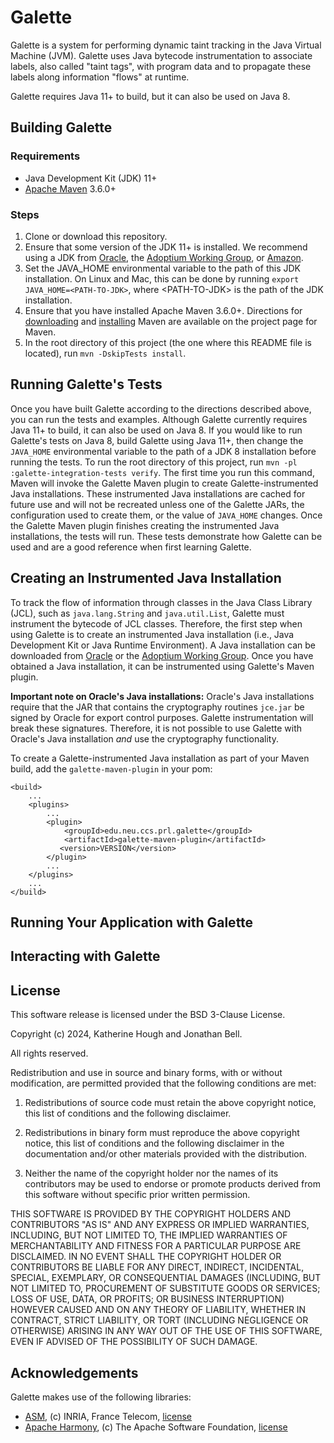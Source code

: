 # Galette

Galette is a system for performing dynamic taint tracking in the Java Virtual Machine (JVM).
Galette uses Java bytecode instrumentation to associate labels, also called "taint tags",
with program data and to propagate these labels along information "flows" at runtime.

Galette requires Java 11+ to build, but it can also be used on Java 8.

## Building Galette

### Requirements

* Java Development Kit (JDK) 11+
* [Apache Maven](https://maven.apache.org/) 3.6.0+

### Steps

1. Clone or download this repository.
2. Ensure that some version of the JDK 11+ is installed.
   We recommend using a JDK from [Oracle](https://www.oracle.com/java/technologies/downloads/),
   the [Adoptium Working Group](https://adoptium.net/temurin/releases/), or [Amazon](https://aws.amazon.com/corretto/).
3. Set the JAVA_HOME environmental variable to the path of this JDK installation.
   On Linux and Mac, this can be done by running `export JAVA_HOME=<PATH-TO-JDK>`, where &lt;PATH-TO-JDK&gt; is the path
   of the JDK installation.
4. Ensure that you have installed Apache Maven 3.6.0+.
   Directions for [downloading](https://maven.apache.org/download.cgi)
   and [installing](https://maven.apache.org/install.html) Maven are available on the project page for Maven.
5. In the root directory of this project (the one where this README file is located), run `mvn -DskipTests install`.

## Running Galette's Tests

Once you have built Galette according to the directions described above, you can run the tests and examples.
Although Galette currently requires Java 11+ to build, it can also be used on Java 8.
If you would like to run Galette's tests on Java 8, build Galette using Java 11+, then change the
`JAVA_HOME` environmental variable to the path of a JDK 8 installation before running the tests.
To run the root directory of this project, run `mvn -pl :galette-integration-tests verify`.
The first time you run this command, Maven will invoke the Galette Maven plugin to create
Galette-instrumented Java installations.
These instrumented Java installations are cached for future use and will not be recreated unless one of the
Galette JARs, the configuration used to create them, or the value of `JAVA_HOME` changes.
Once the Galette Maven plugin finishes creating the instrumented Java installations, the tests will run.
These tests demonstrate how Galette can be used and are a good reference when first learning Galette.

## Creating an Instrumented Java Installation

To track the flow of information through classes in the Java Class Library (JCL), such as `java.lang.String`
and `java.util.List`, Galette must instrument the bytecode of JCL classes.
Therefore, the first step when using Galette is to create an instrumented Java installation
(i.e., Java Development Kit or Java Runtime Environment).
A Java installation can be downloaded from [Oracle](https://www.oracle.com/java/technologies/downloads/) or
the [Adoptium Working Group](https://adoptium.net/temurin/releases/).
Once you have obtained a Java installation, it can be instrumented using Galette's
Maven plugin.

**Important note on Oracle's Java installations:**
Oracle's Java installations require that the JAR that contains the cryptography routines `jce.jar` be signed by
Oracle for export control purposes.
Galette instrumentation will break these signatures.
Therefore, it is not possible to use Galette with Oracle's Java installation *and* use the
cryptography functionality.

To create a Galette-instrumented Java installation as part of your Maven build, add the
`galette-maven-plugin` in your pom:

```
<build>
    ...
    <plugins>
        ...
        <plugin>
            <groupId>edu.neu.ccs.prl.galette</groupId>
            <artifactId>galette-maven-plugin</artifactId>
           <version>VERSION</version>
        </plugin>
        ...
    </plugins>
    ...
</build>
```

[//]: # (TODO describe plugin option and how to run without adding to build)

## Running Your Application with Galette

[//]: # (TODO)

## Interacting with Galette

[//]: # (TODO)

## License

This software release is licensed under the BSD 3-Clause License.

Copyright (c) 2024, Katherine Hough and Jonathan Bell.

All rights reserved.

Redistribution and use in source and binary forms, with or without modification, are permitted provided that the
following conditions are met:

1. Redistributions of source code must retain the above copyright notice, this list of conditions and the following
   disclaimer.

2. Redistributions in binary form must reproduce the above copyright notice, this list of conditions and the following
   disclaimer in the documentation and/or other materials provided with the distribution.

3. Neither the name of the copyright holder nor the names of its contributors may be used to endorse or promote products
   derived from this software without specific prior written permission.

THIS SOFTWARE IS PROVIDED BY THE COPYRIGHT HOLDERS AND CONTRIBUTORS "AS IS"
AND ANY EXPRESS OR IMPLIED WARRANTIES, INCLUDING, BUT NOT LIMITED TO, THE IMPLIED WARRANTIES OF MERCHANTABILITY AND
FITNESS FOR A PARTICULAR PURPOSE ARE DISCLAIMED. IN NO EVENT SHALL THE COPYRIGHT HOLDER OR CONTRIBUTORS BE LIABLE FOR
ANY DIRECT, INDIRECT, INCIDENTAL, SPECIAL, EXEMPLARY, OR CONSEQUENTIAL DAMAGES (INCLUDING, BUT NOT LIMITED TO,
PROCUREMENT OF SUBSTITUTE GOODS OR SERVICES; LOSS OF USE, DATA, OR PROFITS; OR BUSINESS INTERRUPTION) HOWEVER CAUSED AND
ON ANY THEORY OF LIABILITY, WHETHER IN CONTRACT, STRICT LIABILITY, OR TORT (INCLUDING NEGLIGENCE OR OTHERWISE) ARISING
IN ANY WAY OUT OF THE USE OF THIS SOFTWARE, EVEN IF ADVISED OF THE POSSIBILITY OF SUCH DAMAGE.

## Acknowledgements

Galette makes use of the following libraries:

* [ASM](http://asm.ow2.org/), (c) INRIA, France
  Telecom, [license](http://asm.ow2.org/license.html)
* [Apache Harmony](https://harmony.apache.org), (c) The Apache Software
  Foundation, [license](http://www.apache.org/licenses/LICENSE-2.0)